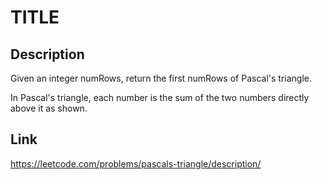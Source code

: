 # TITLE

## Description

Given an integer numRows, return the first numRows of Pascal's triangle.

In Pascal's triangle, each number is the sum of the two numbers directly above it as shown.

## Link

https://leetcode.com/problems/pascals-triangle/description/


